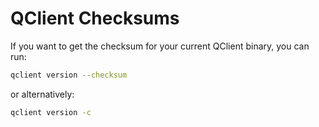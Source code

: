 # QClient Checksums

If you want to get the checksum for your current QClient binary, you can run:

```bash
qclient version --checksum
```

or alternatively:

```bash
qclient version -c
```
